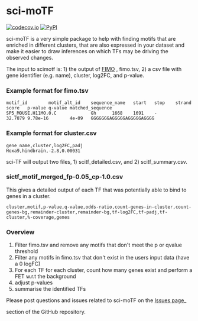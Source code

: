 # sci-moTF
[![codecov.io](https://codecov.io/github/ArianeMora/scimotf/coverage.svg?branch=main)](https://codecov.io/github/ArianeMora/scimotf?branch=main)
[![PyPI](https://img.shields.io/pypi/v/scimotf)](https://pypi.org/project/scitf/)


sci-moTF is a very simple package to help with finding motifs that are enriched in different clusters, that are also 
expressed in your dataset and make it easier to draw inferences on which TFs may be driving the observed changes.

The input to scimotf is: 1) the output of [FIMO](https://meme-suite.org/meme/doc/fimo.html?man_type=web>)  , fimo.tsv, 2) a csv file with gene identifier (e.g. name), cluster, log2FC,
 and p-value.

### Example format for fimo.tsv
``` 
motif_id        motif_alt_id    sequence_name   start   stop    strand  score   p-value q-value matched_sequence
SP5_MOUSE.H11MO.0.C             Gh      1668    1691    -       32.7879 9.78e-16        4e-09   GGGGGGGAGGGGGAGGGGGAGGGG
```

### Example format for cluster.csv
``` 
gene_name,cluster,log2FC,padj
Hoxa9,hindbrain,-2.8,0.00031
```

sci-TF will output two files, 1) scitf_detailed.csv, and 2) scitf_summary.csv. 

### sictf_motif_merged_fp-0.05_cp-1.0.csv

This gives a detailed output of each TF that was potentially able to bind to genes in a cluster.
``` 
cluster,motif,p-value,q-value,odds-ratio,count-genes-in-cluster,count-genes-bg,remainder-cluster,remainder-bg,tf-log2FC,tf-padj,tf-cluster,%-coverage,genes
```

### Overview
1) Filter fimo.tsv and remove any motifs that don't meet the p or qvalue threshold
2) Filter any motifs in fimo.tsv that don't exist in the users input data (have a 0 logFC)
3) For each TF for each cluster, count how many genes exist and perform a FET w.r.t the background
4) adjust p-values
5) summarise the identified TFs

Please post questions and issues related to sci-moTF on the [Issues page](https://github.com/ArianeMora/scimotf/issues)_  

section of the GitHub repository.

